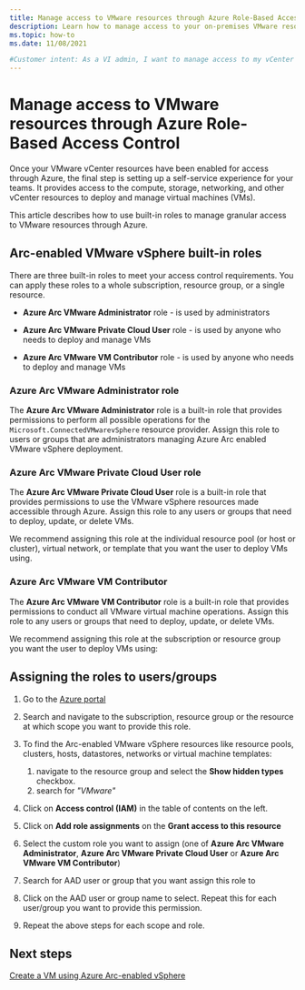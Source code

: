 ```yaml
---
title: Manage access to VMware resources through Azure Role-Based Access Control
description: Learn how to manage access to your on-premises VMware resources through Azure Role-Based Access Control (RBAC). 
ms.topic: how-to
ms.date: 11/08/2021

#Customer intent: As a VI admin, I want to manage access to my vCenter resources in Azure so that I can keep environments secure
---
```


# Manage access to VMware resources through Azure Role-Based Access Control

Once your VMware vCenter resources have been enabled for access through Azure, the final step is setting up a self-service experience for your teams. It provides access to the compute, storage, networking, and other vCenter resources to deploy and manage virtual machines (VMs).

This article describes how to use built-in roles to manage granular access to VMware resources through Azure.

## Arc-enabled VMware vSphere built-in roles

There are three built-in roles to meet your access control requirements. You can apply these roles to a whole subscription, resource group, or a single resource.

- **Azure Arc VMware Administrator** role - is used by administrators

- **Azure Arc VMware Private Cloud User** role - is used by anyone who needs to deploy and manage VMs

- **Azure Arc VMware VM Contributor** role - is used by anyone who needs to deploy and manage VMs

### Azure Arc VMware Administrator role

The **Azure Arc VMware Administrator** role is a built-in role that provides permissions to perform all possible operations for the `Microsoft.ConnectedVMwarevSphere` resource provider. Assign this role to users or groups that are administrators managing Azure Arc enabled VMware vSphere deployment.

### Azure Arc VMware Private Cloud User role

The **Azure Arc VMware Private Cloud User** role is a built-in role that provides permissions to use the VMware vSphere resources made accessible through Azure. Assign this role to any users or groups that need to deploy, update, or delete VMs.

We recommend assigning this role at the individual resource pool (or host or cluster), virtual network, or template that you want the user to deploy VMs using.

### Azure Arc VMware VM Contributor

The **Azure Arc VMware VM Contributor** role is a built-in role that provides permissions to conduct all VMware virtual machine operations. Assign this role to any users or groups that need to deploy, update, or delete VMs.

We recommend assigning this role at the subscription or resource group you want the user to deploy VMs using:

## Assigning the roles to users/groups

1. Go to the [Azure portal](https://portal.azure.com)

2. Search and navigate to the subscription, resource group or the resource at which scope you want to provide this role.

3. To find the Arc-enabled VMware vSphere resources like resource pools, clusters, hosts, datastores, networks or virtual machine templates:
     1. navigate to the resource group and select the **Show hidden types** checkbox.
     2. search for *"VMware"*

4. Click on **Access control (IAM)** in the table of contents on the left.

5. Click on **Add role assignments** on the **Grant access to this resource**

6. Select the custom role you want to assign (one of **Azure Arc VMware Administrator**, **Azure Arc VMware Private Cloud User** or **Azure Arc VMware VM Contributor**)

7. Search for AAD user or group that you want assign this role to

8. Click on the AAD user or group name to select. Repeat this for each user/group you want to provide this permission.

9. Repeat the above steps for each scope and role.

## Next steps

[Create a VM using Azure Arc-enabled vSphere](quick-start-create-a-vm.md)
